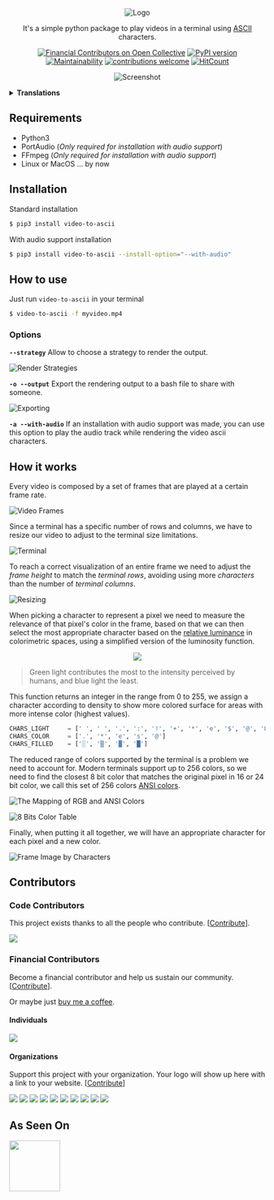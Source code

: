 <div align=center>

  ![Logo](./images/logo.svg)

<p>

  It's a simple python package to play videos in a terminal using [ASCII](https://en.wikipedia.org/wiki/ASCII) characters.

  [![Financial Contributors on Open Collective](https://opencollective.com/video-to-ascii/all/badge.svg?label=financial+contributors)](https://opencollective.com/video-to-ascii) [![PyPI version](https://badge.fury.io/py/video-to-ascii.svg)](https://badge.fury.io/py/video-to-ascii)
  [![Maintainability](https://api.codeclimate.com/v1/badges/a5fcdf2b0cab41654ca3/maintainability)](https://codeclimate.com/github/joelibaceta/video-to-terminal/maintainability)
  [![contributions welcome](https://img.shields.io/badge/contributions-welcome-brightgreen.svg?style=flat)](https://github.com/joelibaceta/video-to-ascii)
  [![HitCount](http://hits.dwyl.io/joelibaceta/https://github.com/joelibaceta/video-to-ascii.svg)](http://hits.dwyl.io/joelibaceta/https://github.com/joelibaceta/video-to-ascii)

</p>

![Screenshot](./images/Simpsons.apng)

</div>

<details><summary><b>Translations</b></summary>
<p>

- [🇺🇸 English](./README.md)
- [🇪🇸 Español](./translations/README_es.md)
- [🇹🇼 繁體中文](./translations/README_zh-TW.md)

<p>
</details>

## Requirements

- Python3
- PortAudio (_Only required for installation with audio support_)
- FFmpeg (_Only required for installation with audio support_)
- Linux or MacOS ... by now

## Installation

Standard installation

```bash
$ pip3 install video-to-ascii
```

With audio support installation

```bash
$ pip3 install video-to-ascii --install-option="--with-audio"
```

## How to use

Just run `video-to-ascii` in your terminal

```bash
$ video-to-ascii -f myvideo.mp4
```

### Options

**`--strategy`**
Allow to choose a strategy to render the output.

![Render Strategies](./images/Strategies.png)

**`-o --output`**
Export the rendering output to a bash file to share with someone.

![Exporting](./images/export.png)

**`-a --with-audio`**
If an installation with audio support was made, you can use this option to play the audio track while rendering the video ascii characters.

## How it works

Every video is composed by a set of frames that are played at a certain frame rate.

![Video Frames](./images/imgVideoFrames.png)

Since a terminal has a specific number of rows and columns, we have to resize our video to adjust to the terminal size limitations.

![Terminal](./images/imgTerminal.png)

To reach a correct visualization of an entire frame we need to adjust the _frame height_ to match the _terminal rows_, avoiding using more _characters_ than the number of _terminal columns_.

![Resizing](./images/imgResizing.png)

When picking a character to represent a pixel we need to measure the relevance of that pixel's color in the frame, based on that we can then select the most appropriate character based on the [relative luminance](https://en.wikipedia.org/wiki/Relative_luminance) in colorimetric spaces, using a simplified version of the luminosity function.

<p align="center">
  <img src="./images/Luminosity.svg">
</p>

> Green light contributes the most to the intensity perceived by humans, and blue light the least.

This function returns an integer in the range from 0 to 255, we assign a character according to density to show more colored surface for areas with more intense color (highest values).

```python
CHARS_LIGHT 	= [' ', ' ', '.', ':', '!', '+', '*', 'e', '$', '@', '8']
CHARS_COLOR 	= ['.', '*', 'e', 's', '@']
CHARS_FILLED    = ['░', '▒', '▓', '█']
```

The reduced range of colors supported by the terminal is a problem we need to account for. Modern terminals support up to 256 colors, so we need to find the closest 8 bit color that matches the original pixel in 16 or 24 bit color, we call this set of 256 colors [ANSI colors](https://stackoverflow.com/questions/4842424/list-of-ansi-color-escape-sequences).

![The Mapping of RGB and ANSI Colors](./images/imgPixelSection.png)

![8 Bits Color Table](./images/8-bit_color_table.png)

Finally, when putting it all together, we will have an appropriate character for each pixel and a new color.

![Frame Image by Characters](./images/imgPixelImage.png)

## Contributors

### Code Contributors

This project exists thanks to all the people who contribute. [[Contribute](./CONTRIBUTING.md)].

<a href="https://github.com/joelibaceta/video-to-ascii/graphs/contributors"><img src="https://opencollective.com/video-to-ascii/contributors.svg?width=890&button=false" /></a>

### Financial Contributors

Become a financial contributor and help us sustain our community. [[Contribute](https://opencollective.com/video-to-ascii/contribute/)].

Or maybe just [buy me a coffee](https://ko-fi.com/joelibaceta).

#### Individuals

<a href="https://opencollective.com/video-to-ascii#backers" target="_blank" rel="noopener"><img src="https://opencollective.com/video-to-ascii/individuals.svg?width=890"></a>

#### Organizations

Support this project with your organization. Your logo will show up here with a link to your website. [[Contribute](https://opencollective.com/video-to-ascii/contribute)]

<a href="https://opencollective.com/video-to-ascii/organization/0/website" target="_blank" rel="noopener"><img src="https://opencollective.com/video-to-ascii/organization/0/avatar.svg"></a>
<a href="https://opencollective.com/video-to-ascii/organization/1/website" target="_blank" rel="noopener"><img src="https://opencollective.com/video-to-ascii/organization/1/avatar.svg"></a>
<a href="https://opencollective.com/video-to-ascii/organization/2/website" target="_blank" rel="noopener"><img src="https://opencollective.com/video-to-ascii/organization/2/avatar.svg"></a>
<a href="https://opencollective.com/video-to-ascii/organization/3/website" target="_blank" rel="noopener"><img src="https://opencollective.com/video-to-ascii/organization/3/avatar.svg"></a>
<a href="https://opencollective.com/video-to-ascii/organization/4/website" target="_blank" rel="noopener"><img src="https://opencollective.com/video-to-ascii/organization/4/avatar.svg"></a>
<a href="https://opencollective.com/video-to-ascii/organization/5/website" target="_blank" rel="noopener"><img src="https://opencollective.com/video-to-ascii/organization/5/avatar.svg"></a>
<a href="https://opencollective.com/video-to-ascii/organization/6/website" target="_blank" rel="noopener"><img src="https://opencollective.com/video-to-ascii/organization/6/avatar.svg"></a>
<a href="https://opencollective.com/video-to-ascii/organization/7/website" target="_blank" rel="noopener"><img src="https://opencollective.com/video-to-ascii/organization/7/avatar.svg"></a>
<a href="https://opencollective.com/video-to-ascii/organization/8/website" target="_blank" rel="noopener"><img src="https://opencollective.com/video-to-ascii/organization/8/avatar.svg"></a>
<a href="https://opencollective.com/video-to-ascii/organization/9/website" target="_blank" rel="noopener"><img src="https://opencollective.com/video-to-ascii/organization/9/avatar.svg"></a>

## As Seen On
<a href="https://www.producthunt.com/posts/video-to-ascii" target="_blank" rel="noopener"><img src="https://user-images.githubusercontent.com/864790/124545434-a2e7fe80-ddee-11eb-9d80-f24049524fd9.png" width="100px"></a>
